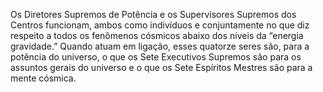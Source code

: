 ﻿ Os Diretores Supremos de Potência e os Supervisores Supremos dos Centros funcionam, ambos como indivíduos e conjuntamente no que diz respeito a todos os fenômenos cósmicos abaixo dos níveis da “energia gravidade.” Quando atuam em ligação, esses quatorze seres são, para a potência do universo, o que os Sete Executivos Supremos são para os assuntos gerais do universo e o que os Sete Espíritos Mestres são para a mente cósmica.